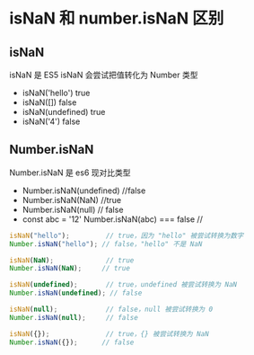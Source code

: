 # isNaN 和 number.isNaN 区别

## isNaN

isNaN 是 ES5
isNaN 会尝试把值转化为 Number 类型

- isNaN('hello') true
- isNaN([]) false
- isNaN(undefined) true
- isNaN('4') false

## Number.isNaN

Number.isNaN 是 es6
现对比类型

- Number.isNaN(undefined) //false
- Number.isNaN(NaN) //true
- Number.isNaN(null) // false
- const abc = '12' Number.isNaN(abc) === false //

```js
isNaN("hello");         // true，因为 "hello" 被尝试转换为数字
Number.isNaN("hello"); // false，"hello" 不是 NaN

isNaN(NaN);             // true
Number.isNaN(NaN);     // true

isNaN(undefined);       // true，undefined 被尝试转换为 NaN
Number.isNaN(undefined); // false

isNaN(null);            // false，null 被尝试转换为 0
Number.isNaN(null);     // false

isNaN({});              // true，{} 被尝试转换为 NaN
Number.isNaN({});      // false

```